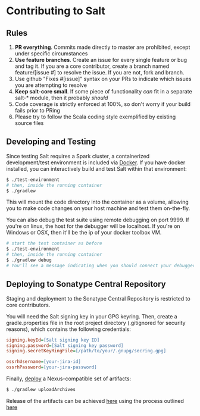# Contributing to Salt

## Rules

1. **PR everything**. Commits made directly to master are prohibited, except under specific circumstances
1. **Use feature branches**. Create an issue for every single feature or bug and tag it. If you are a core contributor, create a branch named feature/[issue #] to resolve the issue. If you are not, fork and branch.
1. Use github "Fixes #[issue]" syntax on your PRs to indicate which issues you are attempting to resolve
1. **Keep salt-core small**. If some piece of functionality *can* fit in a separate salt-* module, then it probably *should*
1. Code coverage is strictly enforced at 100%, so don't worry if your build fails prior to PRing
1. Please try to follow the Scala coding style exemplified by existing source files

## Developing and Testing

Since testing Salt requires a Spark cluster, a containerized development/test environment is included via [Docker](https://www.docker.com/). If you have docker installed, you can interactively build and test Salt within that environment:

```bash
$ ./test-environment
# then, inside the running container
$ ./gradlew
```

This will mount the code directory into the container as a volume, allowing you to make code changes on your host machine and test them on-the-fly.

You can also debug the test suite using remote debugging on port 9999. If you're on linux, the host for the debugger will be localhost. If you're on Windows or OSX, then it'll be the ip of your docker toolbox VM.

```bash
# start the test container as before
$ ./test-environment
# then, inside the running container
$ ./gradlew debug
# You'll see a message indicating when you should connect your debugger.
```

## Deploying to Sonatype Central Repository

Staging and deployment to the Sonatype Central Repository is restricted to core contributors.

You will need the Salt signing key in your GPG keyring. Then, create a gradle.properties file in the root project directory (.gitignored for security reasons), which contains the following credentials:

```ini
signing.keyId=[Salt signing key ID]
signing.password=[Salt signing key password]
signing.secretKeyRingFile=[/path/to/your/.gnupg/secring.gpg]

ossrhUsername=[your-jira-id]
ossrhPassword=[your-jira-password]
```

Finally, [deploy](http://central.sonatype.org/pages/gradle.html) a Nexus-compatible set of artifacts:

```bash
$ ./gradlew uploadArchives
```

Release of the artifacts can be achieved [here](https://oss.sonatype.org/) using the process outlined [here](http://central.sonatype.org/pages/releasing-the-deployment.html)
